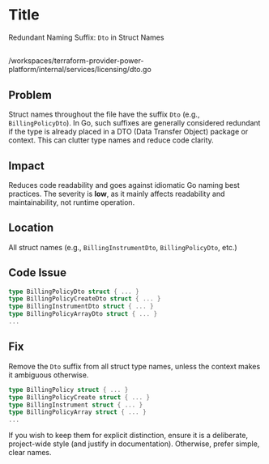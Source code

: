 # Title

Redundant Naming Suffix: `Dto` in Struct Names

##

/workspaces/terraform-provider-power-platform/internal/services/licensing/dto.go

## Problem

Struct names throughout the file have the suffix `Dto` (e.g., `BillingPolicyDto`). In Go, such suffixes are generally considered redundant if the type is already placed in a DTO (Data Transfer Object) package or context. This can clutter type names and reduce code clarity.

## Impact

Reduces code readability and goes against idiomatic Go naming best practices. The severity is **low**, as it mainly affects readability and maintainability, not runtime operation.

## Location

All struct names (e.g., `BillingInstrumentDto`, `BillingPolicyDto`, etc.)

## Code Issue

```go
type BillingPolicyDto struct { ... }
type BillingPolicyCreateDto struct { ... }
type BillingInstrumentDto struct { ... }
type BillingPolicyArrayDto struct { ... }
...
```

## Fix

Remove the `Dto` suffix from all struct type names, unless the context makes it ambiguous otherwise.

```go
type BillingPolicy struct { ... }
type BillingPolicyCreate struct { ... }
type BillingInstrument struct { ... }
type BillingPolicyArray struct { ... }
...
```

If you wish to keep them for explicit distinction, ensure it is a deliberate, project-wide style (and justify in documentation). Otherwise, prefer simple, clear names.
